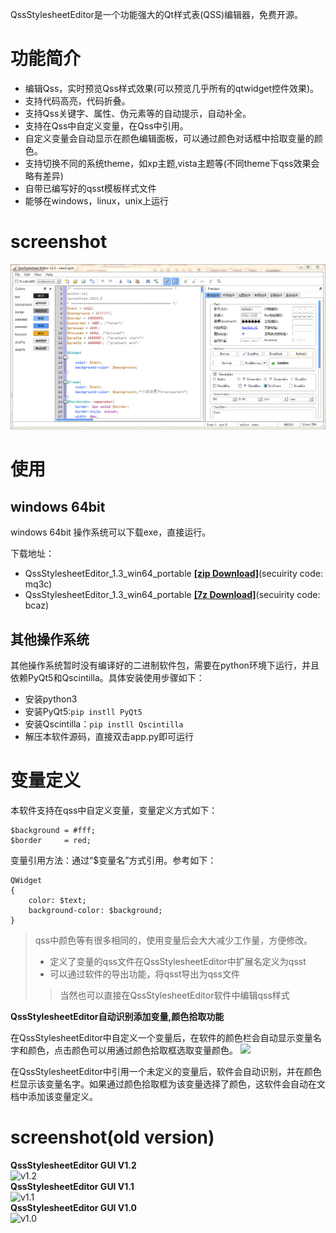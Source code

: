 QssStylesheetEditor是一个功能强大的Qt样式表(QSS)编辑器，免费开源。

# 功能简介

+ 编辑Qss，实时预览Qss样式效果(可以预览几乎所有的qtwidget控件效果)。
+ 支持代码高亮，代码折叠。
+ 支持Qss关键字、属性、伪元素等的自动提示，自动补全。
+ 支持在Qss中自定义变量，在Qss中引用。
+ 自定义变量会自动显示在颜色编辑面板，可以通过颜色对话框中拾取变量的颜色。
+ 支持切换不同的系统theme，如xp主题,vista主题等(不同theme下qss效果会略有差异)
+ 自带已编写好的qsst模板样式文件
+ 能够在windows，linux，unix上运行

# screenshot

![GUI(v1.3版本) screeshot](img/screenshot/QssStylesheetEditor_v1.3.png "GUI(v1.3版本)")

# 使用

## windows 64bit
windows 64bit 操作系统可以下载exe，直接运行。

下载地址：

+ QssStylesheetEditor_1.3_win64_portable **[[zip Download]](https://pan.baidu.com/s/1dbC9rq91SlxguRONlUOocg)**(secuirity code: mq3c)
+ QssStylesheetEditor_1.3_win64_portable **[[7z Download]](https://pan.baidu.com/s/1HM9SW6BRlCkGKyUxonbh1w)**(secuirity code: bcaz) 


## 其他操作系统

其他操作系统暂时没有编译好的二进制软件包，需要在python环境下运行，并且依赖PyQt5和Qscintilla。具体安装使用步骤如下：

+ 安装python3
+ 安装PyQt5:`pip instll PyQt5`
+ 安装Qscintilla：`pip instll Qscintilla`
+ 解压本软件源码，直接双击app.py即可运行

# 变量定义

本软件支持在qss中自定义变量，变量定义方式如下：

~~~
$background = #fff;
$border     = red;
~~~


变量引用方法：通过“$变量名”方式引用。参考如下：

~~~
QWidget
{
    color: $text;
    background-color: $background;
}
~~~

> qss中颜色等有很多相同的，使用变量后会大大减少工作量，方便修改。
> + 定义了变量的qss文件在QssStylesheetEditor中扩展名定义为qsst
> + 可以通过软件的导出功能，将qsst导出为qss文件
> > 当然也可以直接在QssStylesheetEditor软件中编辑qss样式

**QssStylesheetEditor自动识别添加变量,颜色拾取功能**

在QssStylesheetEditor中自定义一个变量后，在软件的颜色栏会自动显示变量名字和颜色，点击颜色可以用通过颜色拾取框选取变量颜色。
<img src="https://raw.githubusercontent.com/hustlei/QssStylesheetEditor/master/img/screenshot/ColorDlg_v1.3.png" height=180 />

在QssStylesheetEditor中引用一个未定义的变量后，软件会自动识别，并在颜色栏显示该变量名字。如果通过颜色拾取框为该变量选择了颜色，这软件会自动在文档中添加该变量定义。

# screenshot(old version)

<div><span><b>QssStylesheetEditor GUI V1.2</b></span></div>
    <img src="https://raw.githubusercontent.com/hustlei/QssStylesheetEditor/master/img/screenshot/QssStylesheetEditor_v1.2.png" alt="v1.2" height=200/>
<div><span><b>QssStylesheetEditor GUI V1.1</b></span></div>
    <img src="https://raw.githubusercontent.com/hustlei/QssStylesheetEditor/master/img/screenshot/QssStylesheetEditor_v1.1.png" alt="v1.1" height=200/>
<div><span><b>QssStylesheetEditor GUI V1.0</b></span></div>
    <img src="https://raw.githubusercontent.com/hustlei/QssStylesheetEditor/master/img/screenshot/QssStylesheetEditor_v1.0.png" alt="v1.0" height=200/>


